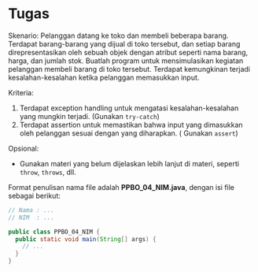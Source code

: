 # Tugas

Skenario: Pelanggan datang ke toko dan membeli beberapa barang. Terdapat barang-barang yang dijual di toko tersebut, dan
setiap barang direpresentasikan oleh sebuah objek dengan atribut seperti nama barang, harga, dan jumlah stok. Buatlah
program untuk mensimulasikan kegiatan pelanggan membeli barang di toko tersebut. Terdapat kemungkinan terjadi
kesalahan-kesalahan ketika pelanggan memasukkan input.

Kriteria:

1. Terdapat exception handling untuk mengatasi kesalahan-kesalahan yang mungkin terjadi. (Gunakan `try-catch`)
2. Terdapat assertion untuk memastikan bahwa input yang dimasukkan oleh pelanggan sesuai dengan yang diharapkan. (
   Gunakan `assert`)

Opsional:

- Gunakan materi yang belum dijelaskan lebih lanjut di materi, seperti `throw`, `throws`, dll.

Format penulisan nama file adalah **PPBO_04_NIM.java**, dengan isi file sebagai berikut:

```java
// Nama : ...
// NIM  : ...

public class PPBO_04_NIM {
  public static void main(String[] args) {
    // ...
  }
}
```